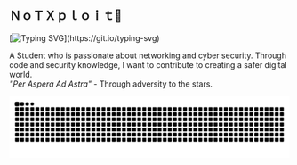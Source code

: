 ## ＮｏＴＸｐｌｏｉｔ👋
[![Typing SVG](https://readme-typing-svg.demolab.com?font=Fira+Code&pause=1000&color=11F7CE&width=900&lines=Hi!+My+name+is+Achmad+Muzakki+Annafiysi%2C+but+you+can+call+me+Muzakki.)](https://git.io/typing-svg)
 <p>A Student who is passionate about networking and cyber security. 
 Through code and security knowledge, I want to contribute to creating a safer digital world.<br>
 <em>"Per Aspera Ad Astra"</em> - Through adversity to the stars.</p>
                
![GitHub Snake Animation](https://raw.githubusercontent.com/notmuzakki/notmuzakki/refs/heads/output/github-snake.svg)
